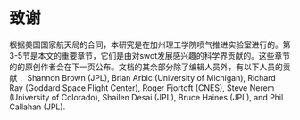 # 致谢  
根据美国国家航天局的合同，本研究是在加州理工学院喷气推进实验室进行的。第3-5节是本文的重要章节，它们是由对swot发展感兴趣的科学界贡献的。这些章节的的原创作者会在下一页公布。文档的其余部分除了编辑人员外，有以下人员的贡献： Shannon Brown (JPL), Brian Arbic (University of Michigan), Richard Ray (Goddard Space Flight Center), Roger Fjortoft (CNES), Steve Nerem (University of Colorado), Shailen Desai (JPL), Bruce Haines (JPL), and Phil Callahan (JPL).
